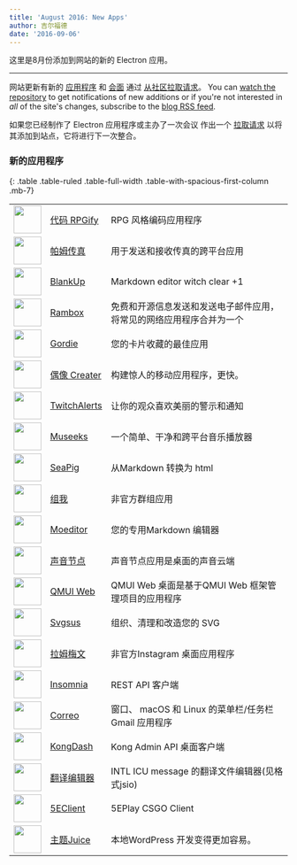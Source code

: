 ```yaml
---
title: 'August 2016: New Apps'
author: 吉尔福德
date: '2016-09-06'
---
```


这里是8月份添加到网站的新的 Electron 应用。

---

网站更新有新的 [应用程序](https://electronjs.org/apps) 和 [会面](https://electronjs.org/community) 通过 [从社区拉取请求](https://github.com/electron/electronjs.org/pulls)。 You can [watch the repository](https://github.com/electron/electronjs.org) to get notifications of new additions or if you're not interested in _all_ of the site's changes, subscribe to the [blog RSS feed](https://electronjs.org/feed.xml).

如果您已经制作了 Electron 应用程序或主办了一次会议 作出一个 [拉取请求](https://github.com/electron/electronjs.org) 以将其添加到站点，它将进行下一次整合。

### 新的应用程序

{: .table .table-ruled .table-full-width .table-with-spacious-first-column .mb-7}

|                                                                                          |                                                                     |                                       |
| ---------------------------------------------------------------------------------------- | ------------------------------------------------------------------- | ------------------------------------- |
| <img src='/images/apps/coderpgify.png' width='50' />                    | [代码 RPGify](http://code.rpgify.com)                                 | RPG 风格编码应用程序                          |
| <img src='/images/apps/pamfax.png' width='50' />                        | [帕姆传真](https://www.pamfax.biz)                                      | 用于发送和接收传真的跨平台应用                       |
| <img src='/images/apps/blankup.png' width='50' />                       | [BlankUp](https://hoverbaum.github.io/BlankUp-Electron/)            | Markdown editor witch clear +1        |
| <img src='/images/apps/rambox.png' width='50' />                        | [Rambox](http://rambox.pro)                                         | 免费和开源信息发送和发送电子邮件应用，将常见的网络应用程序合并为一个    |
| <img src='/images/apps/gordie.png' width='50' />                        | [Gordie](http://gordie-app.bitbucket.org/)                          | 您的卡片收藏的最佳应用                           |
| <img src='/images/apps/ionic-creator.png' width='50' />                 | [偶像 Creater](https://github.com/Meadowcottage/Ionic-Creator)        | 构建惊人的移动应用程序，更快。                       |
| <img src='/images/apps/twitchalerts.png' width='50' />                  | [TwitchAlerts](https://github.com/Meadowcottage/TwitchAlerts)       | 让你的观众喜欢美丽的警示和通知                       |
| <img src='/images/apps/museeks.png' width='50' />                       | [Museeks](http://museeks.io/)                                       | 一个简单、干净和跨平台音乐播放器                      |
| <img src='/images/apps/seapig.png' width='50' />                        | [SeaPig](https://github.com/yasumichi/seapig/blob/master/README.md) | 从Markdown 转换为 html                    |
| <img src='/images/apps/groupme.png' width='50' />                       | [组我](https://github.com/dcrousso/GroupMe#readme)                    | 非官方群组应用                               |
| <img src='/images/apps/moeditor.png' width='50' />                      | [Moeditor](https://moeditor.github.io/)                             | 您的专用Markdown 编辑器                      |
| <img src='/images/apps/soundnode.png' width='50' />                     | [声音节点](http://www.soundnodeapp.com)                                 | 声音节点应用是桌面的声音云端                        |
| <img src='/images/apps/qmui.png' width='50' />                          | [QMUI Web](http://qmuiteam.com/web)                                 | QMUI Web 桌面是基于QMUI Web 框架管理项目的应用程序    |
| <img src='/images/apps/svgsus.png' width='50' />                        | [Svgsus](http://www.svgs.us)                                        | 组织、清理和改造您的 SVG                        |
| <img src='/images/apps/ramme.png' width='50' />                         | [拉姆梅文](https://github.com/terkelg/ramme)                            | 非官方Instagram 桌面应用程序                   |
| <img src='/images/apps/insomnia.png' width='50' />                      | [Insomnia](https://insomnia.rest/)                                  | REST API 客户端                          |
| <img src='/images/apps/correo.png' width='50' />                        | [Correo](https://github.com/amitmerchant1990/correo)                | 窗口、 macOS 和 Linux 的菜单栏/任务栏 Gmail 应用程序 |
| <img src='/images/apps/kongdash.png' width='50' />                      | [KongDash](https://ajaysreedhar.github.io/kongdash)                 | Kong Admin API 桌面客户端                  |
| <img src='/images/apps/react-intl-translation-editor.png' width='50' /> | [翻译编辑器](https://bitbucket.org/bflower/react-intl-editor/wiki/Home)  | INTL ICU message 的翻译文件编辑器(见格式jsio)    |
| <img src='/images/apps/5eplay.png' width='50' />                        | [5EClient](https://www.5eplay.com/)                                 | 5EPlay CSGO Client                    |
| <img src='/images/apps/theme-juice.png' width='50' />                   | [主题Juice](https://www.themejuice.it)                                | 本地WordPress 开发变得更加容易。                 |

